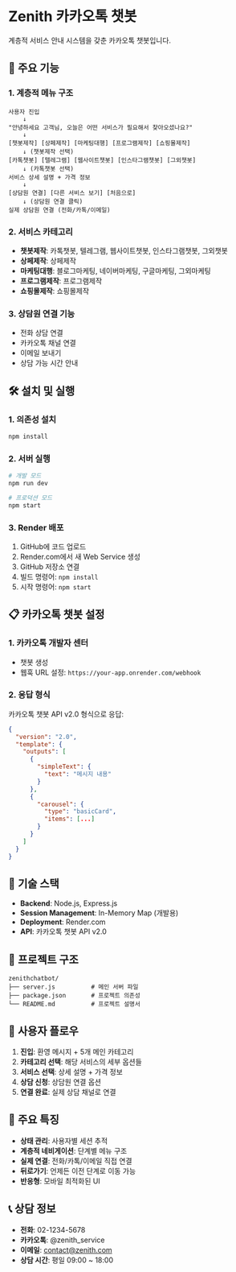 # Zenith 카카오톡 챗봇

계층적 서비스 안내 시스템을 갖춘 카카오톡 챗봇입니다.

## 🚀 주요 기능

### 1. 계층적 메뉴 구조
```
사용자 진입
    ↓
"안녕하세요 고객님, 오늘은 어떤 서비스가 필요해서 찾아오셨나요?"
    ↓
[챗봇제작] [상페제작] [마케팅대행] [프로그램제작] [쇼핑몰제작]
    ↓ (챗봇제작 선택)
[카톡챗봇] [텔레그램] [웹사이트챗봇] [인스타그램챗봇] [그외챗봇]
    ↓ (카톡챗봇 선택)
서비스 상세 설명 + 가격 정보
    ↓
[상담원 연결] [다른 서비스 보기] [처음으로]
    ↓ (상담원 연결 클릭)
실제 상담원 연결 (전화/카톡/이메일)
```

### 2. 서비스 카테고리
- **챗봇제작**: 카톡챗봇, 텔레그램, 웹사이트챗봇, 인스타그램챗봇, 그외챗봇
- **상페제작**: 상페제작
- **마케팅대행**: 블로그마케팅, 네이버마케팅, 구글마케팅, 그외마케팅
- **프로그램제작**: 프로그램제작
- **쇼핑몰제작**: 쇼핑몰제작

### 3. 상담원 연결 기능
- 전화 상담 연결
- 카카오톡 채널 연결
- 이메일 보내기
- 상담 가능 시간 안내

## 🛠️ 설치 및 실행

### 1. 의존성 설치
```bash
npm install
```

### 2. 서버 실행
```bash
# 개발 모드
npm run dev

# 프로덕션 모드
npm start
```

### 3. Render 배포
1. GitHub에 코드 업로드
2. Render.com에서 새 Web Service 생성
3. GitHub 저장소 연결
4. 빌드 명령어: `npm install`
5. 시작 명령어: `npm start`

## 📋 카카오톡 챗봇 설정

### 1. 카카오톡 개발자 센터
- 챗봇 생성
- 웹훅 URL 설정: `https://your-app.onrender.com/webhook`

### 2. 응답 형식
카카오톡 챗봇 API v2.0 형식으로 응답:
```json
{
  "version": "2.0",
  "template": {
    "outputs": [
      {
        "simpleText": {
          "text": "메시지 내용"
        }
      },
      {
        "carousel": {
          "type": "basicCard",
          "items": [...]
        }
      }
    ]
  }
}
```

## 🔧 기술 스택

- **Backend**: Node.js, Express.js
- **Session Management**: In-Memory Map (개발용)
- **Deployment**: Render.com
- **API**: 카카오톡 챗봇 API v2.0

## 📁 프로젝트 구조

```
zenithchatbot/
├── server.js          # 메인 서버 파일
├── package.json       # 프로젝트 의존성
└── README.md          # 프로젝트 설명서
```

## 🔄 사용자 플로우

1. **진입**: 환영 메시지 + 5개 메인 카테고리
2. **카테고리 선택**: 해당 서비스의 세부 옵션들
3. **서비스 선택**: 상세 설명 + 가격 정보
4. **상담 신청**: 상담원 연결 옵션
5. **연결 완료**: 실제 상담 채널로 연결

## 🎯 주요 특징

- **상태 관리**: 사용자별 세션 추적
- **계층적 네비게이션**: 단계별 메뉴 구조
- **실제 연결**: 전화/카톡/이메일 직접 연결
- **뒤로가기**: 언제든 이전 단계로 이동 가능
- **반응형**: 모바일 최적화된 UI

## 📞 상담 정보

- **전화**: 02-1234-5678
- **카카오톡**: @zenith_service
- **이메일**: contact@zenith.com
- **상담 시간**: 평일 09:00 ~ 18:00
